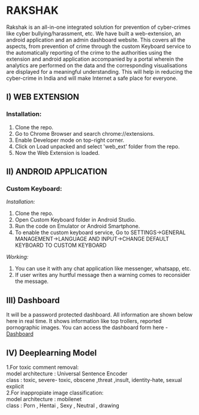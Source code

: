 # RAKSHAK
Rakshak is an all-in-one integrated solution for prevention of cyber-crimes like cyber bullying/harassment, etc. We have built a web-extension, an android application and an admin dashboard website. This covers all the aspects, from prevention of crime through the custom Keyboard service to the automatically reporting of the crime to the authorities using the extension and android application accompanied by a portal wherein the analytics are performed on the data and the corresponding visualisations are displayed for a meaningful understanding. This will help in reducing the cyber-crime in India and will make Internet a safe place for everyone.

## I) WEB EXTENSION

### Installation:
1. Clone the repo.
2. Go to Chrome Browser and search chrome://extensions.
3. Enable Developer mode on top-right corner.
4. Click on Load unpacked and select 'web_ext' folder from the repo.
5. Now the Web Extension is loaded.

## II) ANDROID APPLICATION

### Custom Keyboard:

*Installation:*
1. Clone the repo.
2. Open Custom Keyboard folder in Android Studio.
3. Run the code on Emulator or Android Smartphone.
4. To enable the custom keyboard service, Go to SETTINGS->GENERAL MANAGEMENT->LANGUAGE AND INPUT->CHANGE DEFAULT KEYBOARD TO CUSTOM KEYBOARD

*Working:*
1. You can use it with any chat application like messenger, whatsapp, etc.
2. If user writes any hurtful message then a warning comes to reconsider the message.


## III) Dashboard
It will be a password protected dashboard.
All information are shown below here in real time.
It shows information like top trollers, reported pornographic images.
You can access the dashboard form here - [Dashboard](https://ebuzzet.com/rakshak)


## IV) Deeplearning Model
1.For toxic comment removal:\
model architecture : Universal Sentence Encoder\
class : toxic, severe- toxic, obscene ,threat ,insult, identity-hate, sexual explicit\
2.For inappropiate image classification:\
model architecture : mobilenet\
class : Porn , Hentai , Sexy , Neutral , drawing
